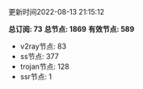 更新时间2022-08-13 21:15:12

**总订阅: 73**
**总节点: 1869**
**有效节点: 589**
- v2ray节点: 83
- ss节点: 377
- trojan节点: 128
- ssr节点: 1
